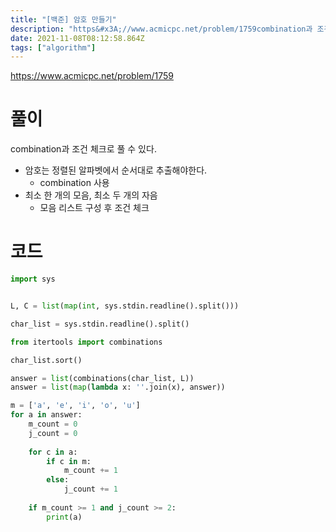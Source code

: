 ```yaml
---
title: "[백준] 암호 만들기"
description: "https&#x3A;//www.acmicpc.net/problem/1759combination과 조건 체크로 풀 수 있다.암호는 정렬된 알파벳에서 순서대로 추출해야한다.combination 사용최소 한 개의 모음, 최소 두 개의 자음모음 리스트 구성 후 조건 체크"
date: 2021-11-08T08:12:58.864Z
tags: ["algorithm"]
---
```

https://www.acmicpc.net/problem/1759

# 풀이

combination과 조건 체크로 풀 수 있다.
- 암호는 정렬된 알파벳에서 순서대로 추출해야한다.
  - combination 사용
- 최소 한 개의 모음, 최소 두 개의 자음
  - 모음 리스트 구성 후 조건 체크
  
# 코드
```py
import sys


L, C = list(map(int, sys.stdin.readline().split()))

char_list = sys.stdin.readline().split()

from itertools import combinations

char_list.sort()

answer = list(combinations(char_list, L))
answer = list(map(lambda x: ''.join(x), answer))

m = ['a', 'e', 'i', 'o', 'u']
for a in answer:
    m_count = 0
    j_count = 0
    
    for c in a:
        if c in m:
            m_count += 1
        else:
            j_count += 1
    
    if m_count >= 1 and j_count >= 2:
        print(a)
```